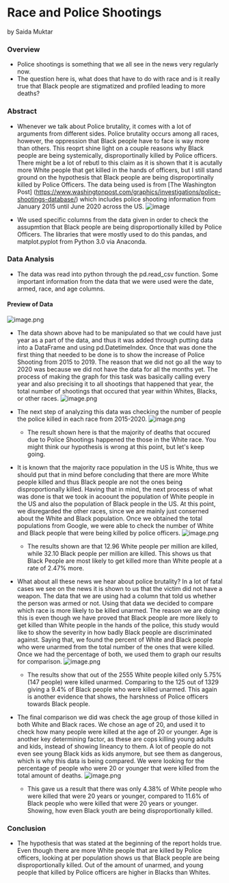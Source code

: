 # Race and Police Shootings
by Saida Muktar

### Overview
 * Police shootings is something that we all see in the news very regularly now.
 * The question here is, what does that have to do with race and is it really true that Black people are stigmatized and profiled leading to more deaths?

### Abstract
   * Whenever we talk about Police brutality, it comes with a lot of arguments from different sides. Police brutality occurs among all races, however, the oppression that Black people have to face is way more than others. This reoprt shine light on a couple reasons why Black people are being systemically, disproportinally killed by Police officers. There might be a lot of rebutl to this claim as it is shown that it is acutally more White people that get killed in the hands of officers, but I still stand ground on the hypothesis that Black people are being disproportinally killed by Police Officers. The data being used is from [The Washington Post] (https://www.washingtonpost.com/graphics/investigations/police-shootings-database/) which includes police shooting information from January 2015 until June 2020 across the US.  ![image](https://user-images.githubusercontent.com/70491460/93474416-4fd7a600-f8c5-11ea-83be-575f4160085c.png) 
  
  * We used specific columns from the data given in order to check the assupmtion that Black people are being disproportionally killed by Police Officers. The libraries that were mostly used to do this pandas, and matplot.pyplot from Python 3.0 via Anaconda. 

### Data Analysis
 * The data was read into python through the pd.read_csv function. Some important information from the data that we were used were the date, armed, race, and age columns. 
 
 #### Preview of Data
 ![image.png](attachment:image.png)
 
 
	

 * The data shown above had to be manipulated so that we could have just year as a part of the data, and thus it was added through putting data into a DataFrame and using pd.DatetimeIndex. Once that was done the first thing that needed to be done is to show the increase of Police Shooting from 2015 to 2019. The reason that we did not go all the way to 2020 was because we did not have the data for all the months yet. The process of making the graph for this task was basically calling every year and also precising it to all shootings that happened that year, the total number of shootings that occured that year within Whites, Blacks, or other races.
 ![image.png](attachment:image.png)

 * The next step of analyzing this data was checking the number of people the police killed in each race from 2015-2020. 
 ![image.png](attachment:image.png)
    * The result shown here is that the majority of deaths that occured due to Police Shootings happened the those in the White race. You might think our hypothesis is wrong at this point, but let's keep going.

 * It is known that the majority race population in the US is White, thus we should put that in mind before concluding that there are more White people killed and thus Black people are not the ones being disproportionally killed. Having that in mind, the next process of what was done is that we took in acoount the population of White people in the US and also the population of Black people in the US. At this point, we disregarded the other races, since we are mainly just conserned about the White and Black population. Once we obtained the total populations from Google, we were able to check the number of White and Black people that were being killed by police officers.
![image.png](attachment:image.png)
      * The results shown are that 12.96 White people per million are killed, while 32.10 Black people per million are killed. This shows us that Black People are most likely to get killed more than White people at a rate of 2.47% more.
    

 * What about all these news we hear about police brutality? In a lot of fatal cases we see on the news it is shown to us that the victim did not have a weapon. The data that we are using had a column that told us whether the person was armed or not. Using that data we decided to compare which race is more likely to be killed unarmed. The reason we are doing this is even though we have proved that Black people are more likely to get killed than White people in the hands of the police, this study would like to show the severity in how badly Black people are discriminated against. Saying that, we found the percent of White and Black people who were unarmed from the total number of the ones that were killed. Once we had the percentage of both, we used them to graph our results for comparison.
 ![image.png](attachment:image.png)
     * The results show that out of the 2555 White people killed only 5.75% (147 people) were killed unarmed. Comparing to the 125 out of 1329 giving a 9.4% of Black people who were killed unarmed. This again is another evidence that shows, the harshness of Police officers towards Black people.

* The final comparison we did was check the age group of those killed in both White and Black races. We chose an age of 20, and used it to check how many people were killed at the age of 20 or younger. Age is another key determining factor, as these are cops killing young adults and kids, instead of showing lineancy to them. A lot of people do not even see young Black kids as kids anymore, but see them as dangerous, which is why this data is being compared. We were looking for the percentage of people who were 20 or younger that were killed from the total amount of deaths. 
![image.png](attachment:image.png)
    * This gave us a result that there was only 4.38% of White people who were killed that were 20 years or younger, compared to 11.6% of Black people who were killed that were 20 years or younger. Showing, how even Black youth are being disproportionally killed.

### Conclusion
 * The hypothesis that was stated at the beginning of the report holds true. Even though there are more White people that are killed by Police officers, looking at per population shows us that Black people are being disproportionally killed. Out of the amount of unarmed, and young people that killed by Police officers are higher in Blacks than Whites.


```python

```
